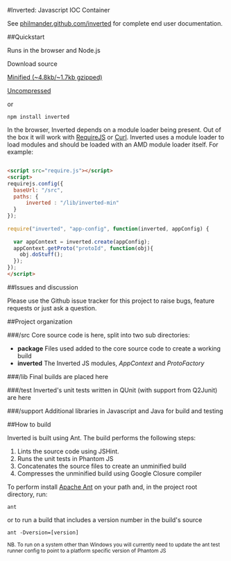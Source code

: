 #Inverted: Javascript IOC Container

See [philmander.github.com/inverted](http://philmander.github.com/inverted/) for complete end user documentation.

##Quickstart

Runs in the browser and Node.js

Download source

[Minified (~4.8kb/~1.7kb gzipped)](https://raw.github.com/philmander/inverted/master/lib/inverted-min.js)

[Uncompressed](https://raw.github.com/philmander/inverted/master/lib/inverted.js)

or

```
npm install inverted
```

In the browser, Inverted depends on a module loader being present. Out of the box it will work with 
[RequireJS](http://requirejs.org) or [Curl](https://github.com/cujojs/curl). Inverted uses
a module loader to load modules and should be loaded with an AMD module loader itself. For example:

```html

<script src="require.js"></script>
<script>
requirejs.config({
  baseUrl: "/src",
  paths: {
      inverted : "/lib/inverted-min"
  }
});
  
require("inverted", "app-config", function(inverted, appConfig) {
  
  var appContext = inverted.create(appConfig);
  appContext.getProto("protoId", function(obj){
    obj.doStuff();
  });
});
</script>


```

##Issues and discussion

Please use the Github issue tracker for this project to raise bugs, feature requests or just ask a question.

##Project organization

###/src
Core source code is here, split into two sub directories:

* __package__ Files used added to the core source code to create a working build
* __inverted__ The Inverted JS modules, _AppContext_ and _ProtoFactory_

###/lib 
Final builds are placed here

###/test
Inverted's unit tests written in QUnit (with support from Q2Junit) are here

###/support
Additional libraries in Javascript and Java for build and testing

##How to build

Inverted is built using Ant. The build performs the following steps:

1. Lints the source code using JSHint.
2. Runs the unit tests in Phantom JS
3. Concatenates the source files to create an unminified build
4. Compresses the unminified build using Google Closure compiler 

To perform install [Apache Ant](http://ant.apache.org/bindownload.cgi) on your path and, in the project root directory, run:

```
ant
```

or to run a build that includes a version number in the build's source 

```
ant -Dversion=[version]
```

<small>NB. To run on a system other than Windows you will currently need to update the ant test runner config to point 
to a platform specific version of Phantom JS</small>
